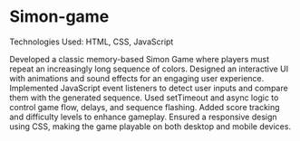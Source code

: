 # Simon-game
Technologies Used: HTML, CSS, JavaScript

Developed a classic memory-based Simon Game where players must repeat an increasingly long sequence of colors.
Designed an interactive UI with animations and sound effects for an engaging user experience.
Implemented JavaScript event listeners to detect user inputs and compare them with the generated sequence.
Used setTimeout and async logic to control game flow, delays, and sequence flashing.
Added score tracking and difficulty levels to enhance gameplay.
Ensured a responsive design using CSS, making the game playable on both desktop and mobile devices.
